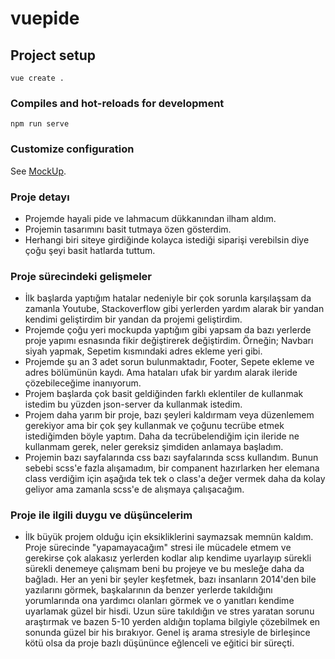 # vuepide

## Project setup
```
vue create .
```

### Compiles and hot-reloads for development
```
npm run serve
```

### Customize configuration
See [MockUp](https://app.moqups.com/FYtWmilp0J9R7TjGRecd60g67lE11AOI/view/page/ae973f342).

### Proje detayı
- Projemde hayali pide ve lahmacum dükkanından ilham aldım.
- Projemin tasarımını basit tutmaya özen gösterdim. 
- Herhangi biri siteye girdiğinde kolayca istediği siparişi verebilsin diye çoğu şeyi basit hatlarda tuttum.

### Proje sürecindeki gelişmeler
- İlk başlarda yaptığım hatalar nedeniyle bir çok sorunla karşılaşsam da zamanla Youtube, Stackoverflow gibi yerlerden yardım alarak bir yandan kendimi geliştirdim bir yandan da projemi geliştirdim.
- Projemde çoğu yeri mockupda yaptığım gibi yapsam da bazı yerlerde proje yapımı esnasında fikir değiştirerek değiştirdim. Örneğin; Navbarı siyah yapmak, Sepetim kısmındaki adres ekleme yeri gibi.
- Projemde şu an 3 adet sorun bulunmaktadır, Footer, Sepete ekleme ve adres bölümünün kaydı. Ama hataları ufak bir yardım alarak ileride çözebileceğime inanıyorum.
- Projem başlarda çok basit geldiğinden farklı eklentiler de kullanmak istedim bu yüzden json-server da kullanmak istedim. 
- Projem daha yarım bir proje, bazı şeyleri kaldırmam veya düzenlemem gerekiyor ama bir çok şey kullanmak ve çoğunu tecrübe etmek istediğimden böyle yaptım. Daha da tecrübelendiğim için ileride ne kullanmam gerek, neler gereksiz şimdiden anlamaya başladım.
- Projemin bazı sayfalarında css bazı sayfalarında scss kullandım. Bunun sebebi scss'e fazla alışamadım, bir companent hazırlarken her elemana class verdiğim için aşağıda tek tek o class'a değer vermek daha da kolay geliyor ama zamanla scss'e de alışmaya çalışacağım.

### Proje ile ilgili duygu ve düşüncelerim
- İlk büyük projem olduğu için eksikliklerini saymazsak memnün kaldım. Proje sürecinde "yapamayacağım" stresi ile mücadele etmem ve gerekirse çok alakasız yerlerden kodlar alıp kendime uyarlayıp sürekli sürekli denemeye çalışmam beni bu projeye ve bu mesleğe daha da bağladı. Her an yeni bir şeyler keşfetmek, bazı insanların 2014'den bile yazılarını görmek, başkalarının da benzer yerlerde takıldığını yorumlarında ona yardımcı olanları görmek ve o yanıtları kendime uyarlamak güzel bir hisdi. Uzun süre takıldığın ve stres yaratan sorunu araştırmak ve bazen 5-10 yerden aldığın toplama bilgiyle çözebilmek en sonunda güzel bir his bırakıyor. Genel iş arama stresiyle de birleşince kötü olsa da proje bazlı düşününce eğlenceli ve eğitici bir süreçti.
